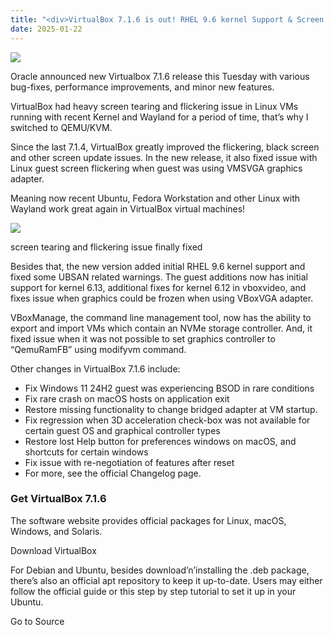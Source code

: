 ```yaml
---
title: "<div>VirtualBox 7.1.6 is out! RHEL 9.6 kernel Support & Screen Flickering Fix</div>"
date: 2025-01-22
---
```


![](https://ubuntuhandbook.org/wp-content/uploads/2024/09/virtualbox-newlogo-250x250.webp)

Oracle announced new Virtualbox 7.1.6 release this Tuesday with various bug-fixes, performance improvements, and minor new features.

VirtualBox had heavy screen tearing and flickering issue in Linux VMs running with recent Kernel and Wayland for a period of time, that’s why I switched to QEMU/KVM.

Since the last 7.1.4, VirtualBox greatly improved the flickering, black screen and other screen update issues. In the new release, it also fixed issue with Linux guest screen flickering when guest was using VMSVGA graphics adapter.

Meaning now recent Ubuntu, Fedora Workstation and other Linux with Wayland work great again in VirtualBox virtual machines!

![](https://ubuntuhandbook.org/wp-content/uploads/2025/01/screentearing.webp)

screen tearing and flickering issue finally fixed

Besides that, the new version added initial RHEL 9.6 kernel support and fixed some UBSAN related warnings. The guest additions now has initial support for kernel 6.13, additional fixes for kernel 6.12 in vboxvideo, and fixes issue when graphics could be frozen when using VBoxVGA adapter.

VBoxManage, the command line management tool, now has the ability to export and import VMs which contain an NVMe storage controller. And, it fixed issue when it was not possible to set graphics controller to “QemuRamFB” using modifyvm command.

Other changes in VirtualBox 7.1.6 include:

- Fix Windows 11 24H2 guest was experiencing BSOD in rare conditions
- Fix rare crash on macOS hosts on application exit
- Restore missing functionality to change bridged adapter at VM startup.
- Fix regression when 3D acceleration check-box was not available for certain guest OS and graphical controller types
- Restore lost Help button for preferences windows on macOS, and shortcuts for certain windows
- Fix issue with re-negotiation of features after reset
- For more, see the official Changelog page.

### Get VirtualBox 7.1.6

The software website provides official packages for Linux, macOS, Windows, and Solaris.

Download VirtualBox

For Debian and Ubuntu, besides download’n’installing the .deb package, there’s also an official apt repository to keep it up-to-date. Users may either follow the official guide or this step by step tutorial to set it up in your Ubuntu.

Go to Source

